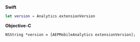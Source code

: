 **Swift**

```swift
let version = Analytics.extensionVersion
```

**Objective-C**

```text
NSString *version = [AEPMobileAnalytics extensionVersion];
```